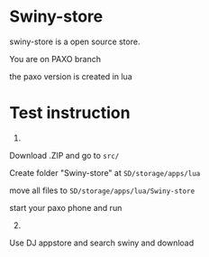 # Swiny-store

 swiny-store is a open source store.

  You are on PAXO branch 

 the paxo version is created in lua


# Test instruction 



1.
Download .ZIP and go to `src/`

Create folder "Swiny-store" at `SD/storage/apps/lua`

move all files to `SD/storage/apps/lua/Swiny-store`

start your paxo phone and run 

2.
Use DJ appstore and search swiny and download